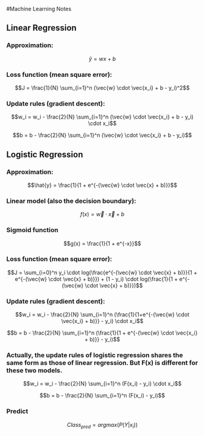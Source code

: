 #Machine Learning Notes

## Linear Regression
### Approximation: 
$$\hat{y} = wx + b$$
### Loss function (mean square error): 
$$J = \frac{1}{N} \sum_{i=1}^n (\vec{w} \cdot \vec{x_i} + b - y_i)^2$$
### Update rules (gradient descent): 
$$w_i = w_i - \frac{2}{N} \sum_{i=1}^n (\vec{w} \cdot \vec{x_i} + b - y_i) \cdot x_i$$ 
</r>

$$b = b - \frac{2}{N} \sum_{i=1}^n (\vec{w} \cdot \vec{x_i} + b - y_i)$$

## Logistic Regression
### Approximation: 
$$\hat{y} = \frac{1}{1 + e^{-(\vec{w} \cdot \vec{x} + b)}}$$
### Linear model (also the decision boundary):
$$f(x) = \vec{w} \cdot \vec{x} + b$$
### Sigmoid function
$$g(x) = \frac{1}{1 + e^{-x}}$$
### Loss function (mean square error): 
$$J = \sum_{i=0}^n y_i \cdot log(\frac{e^{-(\vec{w} \cdot \vec{x} + b)}}{1 + e^{-(\vec{w} \cdot \vec{x} + b)}}) + (1 - y_i) \cdot log(\frac{1}{1 + e^{-(\vec{w} \cdot \vec{x} + b)}})$$
### Update rules (gradient descent): 
$$w_i = w_i - \frac{2}{N} \sum_{i=1}^n (\frac{1}{1+e^{-(\vec{w} \cdot \vec{x_i} + b)}} - y_i) \cdot x_i$$
</r>

$$b = b - \frac{2}{N} \sum_{i=1}^n (\frac{1}{1 + e^{-(\vec{w} \cdot \vec{x_i} + b)}} - y_i)$$
### Actually, the update rules of logistic regression shares the same form as those of linear regression. But F(x) is different for these two models.
$$w_i = w_i - \frac{2}{N} \sum_{i=1}^n (F(x_i) - y_i) \cdot x_i$$
</r>

$$b = b - \frac{2}{N} \sum_{i=1}^n (F(x_i) - y_i)$$
### Predict
$$Class_{pred}=argmax(P(Y|x_i))$$
